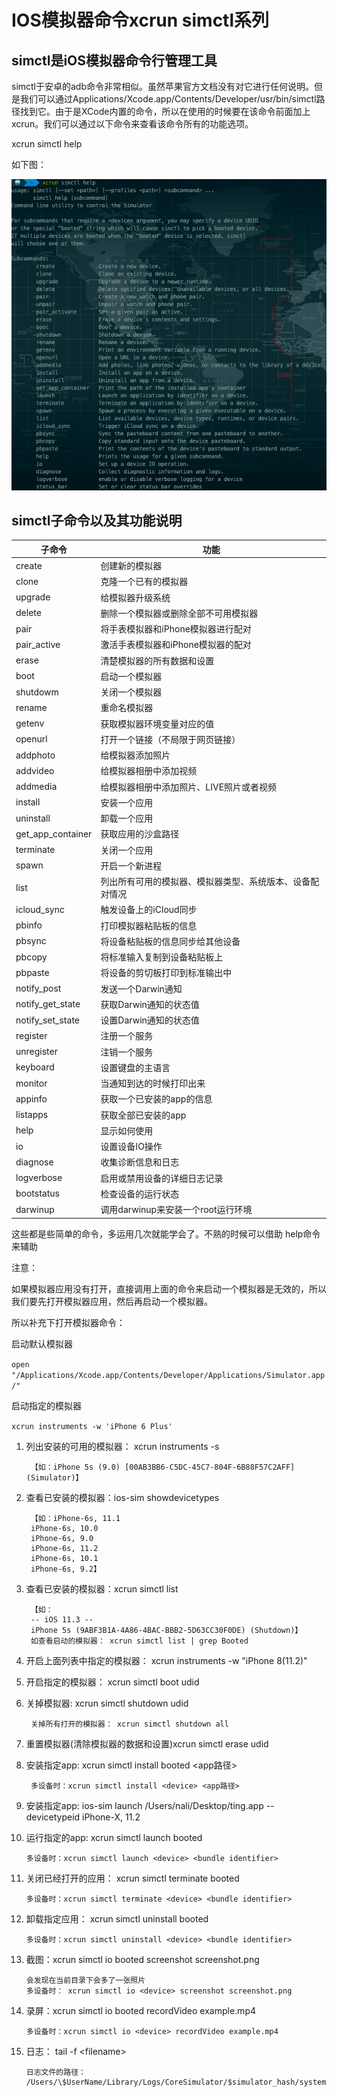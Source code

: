 # IOS模拟器命令xcrun simctl系列

## simctl是iOS模拟器命令行管理工具

simctl于安卓的adb命令非常相似。虽然苹果官方文档没有对它进行任何说明。但是我们可以通过Applications/Xcode.app/Contents/Developer/usr/bin/simctl路径找到它。由于是XCode内置的命令，所以在使用的时候要在该命令前面加上xcrun。我们可以通过以下命令来查看该命令所有的功能选项。

xcrun simctl help

如下图：

![](./images/ios_01_01.png)

## simctl子命令以及其功能说明
|子命令	|功能|
|-------|----|
|create	|创建新的模拟器|
|clone	|克隆一个已有的模拟器|
|upgrade	|给模拟器升级系统|
|delete	|删除一个模拟器或删除全部不可用模拟器|
|pair	|将手表模拟器和iPhone模拟器进行配对|
|pair_active	|激活手表模拟器和iPhone模拟器的配对|
|erase	|清楚模拟器的所有数据和设置|
|boot	|启动一个模拟器|
|shutdowm	|关闭一个模拟器|
|rename	|重命名模拟器|
|getenv	|获取模拟器环境变量对应的值|
|openurl	|打开一个链接（不局限于网页链接）|
|addphoto	|给模拟器添加照片|
|addvideo	|给模拟器相册中添加视频|
|addmedia	|给模拟器相册中添加照片、LIVE照片或者视频|
|install	|安装一个应用|
|uninstall	|卸载一个应用|
|get_app_container	|获取应用的沙盒路径|
|terminate	|关闭一个应用|
|spawn	|开启一个新进程|
|list	|列出所有可用的模拟器、模拟器类型、系统版本、设备配对情况|
|icloud_sync	|触发设备上的iCloud同步|
|pbinfo	|打印模拟器粘贴板的信息|
|pbsync	|将设备粘贴板的信息同步给其他设备|
|pbcopy	|将标准输入复制到设备粘贴板上|
|pbpaste	|将设备的剪切板打印到标准输出中|
|notify_post	|发送一个Darwin通知|
|notify_get_state	|获取Darwin通知的状态值|
|notify_set_state	|设置Darwin通知的状态值|
|register	|注册一个服务|
|unregister	|注销一个服务|
|keyboard	|设置键盘的主语言|
|monitor	|当通知到达的时候打印出来|
|appinfo	|获取一个已安装的app的信息|
|listapps	|获取全部已安装的app|
|help	|显示如何使用|
|io	|设置设备IO操作|
|diagnose	|收集诊断信息和日志|
|logverbose	|启用或禁用设备的详细日志记录|
|bootstatus	|检查设备的运行状态|
|darwinup	|调用darwinup来安装一个root运行环境|

这些都是些简单的命令，多运用几次就能学会了。不熟的时候可以借助 help命令来辅助

注意：

如果模拟器应用没有打开，直接调用上面的命令来启动一个模拟器是无效的，所以我们要先打开模拟器应用，然后再启动一个模拟器。

所以补充下打开模拟器命令：

启动默认模拟器

`open "/Applications/Xcode.app/Contents/Developer/Applications/Simulator.app/"`

启动指定的模拟器

`xcrun instruments -w 'iPhone 6 Plus'`

1. 列出安装的可用的模拟器： xcrun instruments -s

        【如：iPhone 5s (9.0) [00AB3BB6-C5DC-45C7-804F-6B88F57C2AFF] (Simulator)】

2. 查看已安装的模拟器：ios-sim showdevicetypes

        【如：iPhone-6s, 11.1
        iPhone-6s, 10.0
        iPhone-6s, 9.0
        iPhone-6s, 11.2
        iPhone-6s, 10.1
        iPhone-6s, 9.2】

3. 查看已安装的模拟器：xcrun simctl list

        【如：
        -- iOS 11.3 --
        iPhone 5s (9ABF3B1A-4A86-4BAC-BBB2-5D63CC30F0DE) (Shutdown)】
        如查看启动的模拟器： xcrun simctl list | grep Booted

4. 开启上面列表中指定的模拟器： xcrun instruments -w "iPhone 8(11.2)"

5. 开启指定的模拟器： xcrun simctl boot udid

6. 关掉模拟器: xcrun simctl shutdown udid

        关掉所有打开的模拟器： xcrun simctl shutdown all

7. 重置模拟器(清除模拟器的数据和设置)xcrun simctl erase udid

8. 安装指定app: xcrun simctl install booted <app路径>

        多设备时：xcrun simctl install <device> <app路径> 

9. 安装指定app: ios-sim launch /Users/nali/Desktop/ting.app --devicetypeid iPhone-X, 11.2

10. 运行指定的app: xcrun simctl launch booted <bundle identifier>

        多设备时：xcrun simctl launch <device> <bundle identifier>

11. 关闭已经打开的应用： xcrun simctl terminate booted <bundle identifer>

        多设备时：xcrun simctl terminate <device> <bundle identifier>

12. 卸载指定应用： xcrun simctl uninstall booted <bundle identifer>

        多设备时：xcrun simctl uninstall <device> <bundle identifier>

13. 截图：xcrun simctl io booted screenshot screenshot.png
        
        会发现在当前目录下会多了一张照片
        多设备时： xcrun simctl io <device> screenshot screenshot.png

14. 录屏：xcrun simctl io booted recordVideo example.mp4

        多设备时：xcrun simctl io <device> recordVideo example.mp4

15. 日志： tail -f \<filename>

        日志文件的路径：
        /Users/\$UserName/Library/Logs/CoreSimulator/$simulator_hash/system.log
